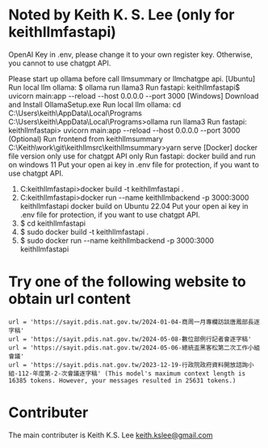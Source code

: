 # Noted by Keith K. S. Lee (only for keithllmfastapi)
OpenAI Key in .env, please change it to your own register key. Otherwise, you cannot to use chatgpt API.

Please start up ollama before call llmsummary or llmchatgpe api.
[Ubuntu]
Run local llm ollama: $ ollama run llama3
Run fastapi: keithllmfastapi$ uvicorn main:app --reload --host 0.0.0.0 --port 3000
[Windows] Download and Install OllamaSetup.exe
Run local llm ollama: cd C:\Users\keith\AppData\Local\Programs\
C:\Users\keith\AppData\Local\Programs>ollama run llama3
Run fastapi: keithllmfastapi> uvicorn main:app --reload --host 0.0.0.0 --port 3000
(Optional) Run frontend from keithllmsummary
C:\Keith\work\git\keithllmsrc\keithllmsummary>yarn serve
[Docker]
docker file version only use for chatgpt API only
Run fastapi: 
docker build and run on windows 11
Put your open ai key in .env file for protection, if you want to use chatgpt API.
1. C:keithllmfastapi>docker build -t keithllmfastapi .
2. C:keithllmfastapi>docker run --name keithllmbackend -p 3000:3000 keithllmfastapi
docker build on Ubuntu 22.04
Put your open ai key in .env file for protection, if you want to use chatgpt API.
1. $ cd keithllmfastapi
2. $ sudo docker build -t keithllmfastapi .
3. $ sudo docker run --name keithllmbackend -p 3000:3000 keithllmfastapi

# Try one of the following website to obtain url content
    url = 'https://sayit.pdis.nat.gov.tw/2024-01-04-商周一月專欄訪談唐鳳部長逐字稿'
    url = 'https://sayit.pdis.nat.gov.tw/2024-05-08-數位部例行記者會逐字稿'
    url = 'https://sayit.pdis.nat.gov.tw/2024-05-06-總統盃黑客松第二次工作小組會議'
    url = 'https://sayit.pdis.nat.gov.tw/2023-12-19-行政院政府資料開放諮詢小組-112-年度第-2-次會議逐字稿' (This model's maximum context length is 16385 tokens. However, your messages resulted in 25631 tokens.)

# Contributer
The main contributer is Keith K.S. Lee keith.kslee@gmail.com